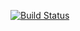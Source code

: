 [![Build Status](https://travis-ci.com/uyen9vba/Oesbot.svg?branch=master)](https://travis-ci.com/uyen9vba/Oesbot)